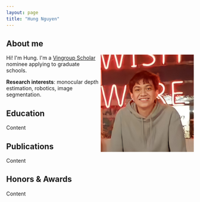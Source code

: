 ```yaml
---
layout: page
title: "Hung Nguyen"
---
```


## About me

<img style="float:right" src="assets/profile pic.jpg" width="250"> 

Hi! I'm Hung. I'm a [Vingroup Scholar](https://scholarships.vinuni.edu.vn/masters-ph-d-scholarship-program/) nominee applying to graduate schools. 

**Research interests**: monocular depth estimation, robotics, image segmentation. 

## Education

Content

## Publications 

Content

## Honors & Awards

Content
